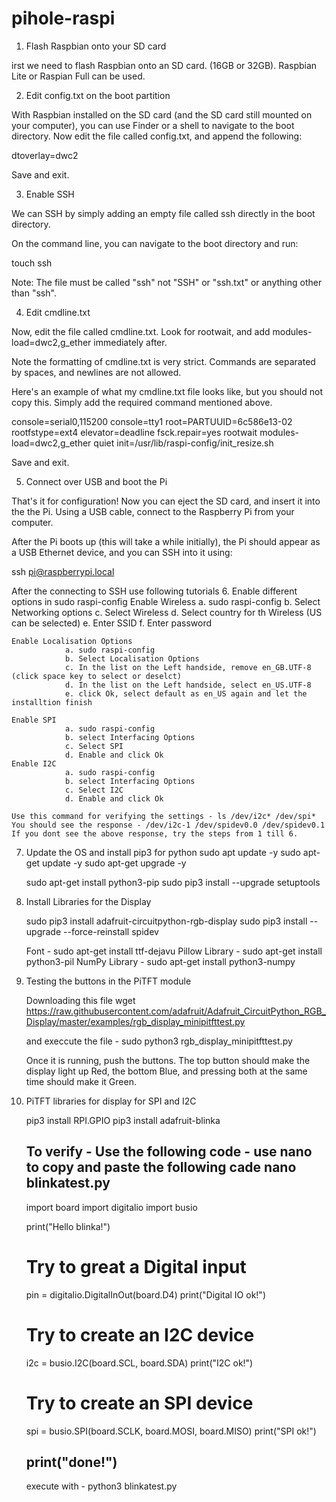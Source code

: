 # pihole-raspi

1. Flash Raspbian onto your SD card

irst we need to flash Raspbian onto an SD card. (16GB or 32GB).
Raspbian Lite or Raspian Full can be used.

2. Edit config.txt on the boot partition 

With Raspbian installed on the SD card (and the SD card still mounted on your computer), you can use Finder or a shell to navigate to the boot directory. Now edit the file called config.txt, and append the following:

dtoverlay=dwc2

Save and exit.

3. Enable SSH

We can SSH by simply adding an empty file called ssh directly in the boot directory.

On the command line, you can navigate to the boot directory and run:

touch ssh

Note: The file must be called "ssh" not "SSH" or "ssh.txt" or anything other than "ssh".

4. 	Edit cmdline.txt

Now, edit the file called cmdline.txt. Look for rootwait, and add modules-load=dwc2,g_ether immediately after. 

Note the formatting of cmdline.txt is very strict. Commands are separated by spaces, and newlines are not allowed.

Here's an example of what my cmdline.txt file looks like, but you should not copy this. Simply add the required command mentioned above.

console=serial0,115200 console=tty1 root=PARTUUID=6c586e13-02 rootfstype=ext4 elevator=deadline fsck.repair=yes rootwait modules-load=dwc2,g_ether quiet init=/usr/lib/raspi-config/init_resize.sh

Save and exit.

5. Connect over USB and boot the Pi

That's it for configuration! Now you can eject the SD card, and insert it into the the Pi. Using a USB cable, connect to the Raspberry Pi from your computer.

After the Pi boots up (this will take a while initially), the Pi should appear as a USB Ethernet device, and you can SSH into it using:

ssh pi@raspberrypi.local


After the connecting to SSH use following tutorials
6. Enable different options in sudo raspi-config
    Enable Wireless
    			a. sudo raspi-config
    			b. Select Networking options
    			c. Select Wireless
    			d. Select country for th Wireless (US can be selected)
    			e. Enter SSID
    			f. Enter password

    Enable Localisation Options
    			a. sudo raspi-config
    			b. Select Localisation Options
    			c. In the list on the Left handside, remove en_GB.UTF-8 (click space key to select or deselct)
    			d. In the list on the Left handside, select en_US.UTF-8 
    			e. click Ok, select default as en_US again and let the installtion finish

    Enable SPI
    			a. sudo raspi-config
    			b. select Interfacing Options
    			c. Select SPI
    			d. Enable and click Ok
    Enable I2C
    			a. sudo raspi-config
    			b. select Interfacing Options
    			c. Select I2C
    			d. Enable and click Ok

   	Use this command for verifying the settings - ls /dev/i2c* /dev/spi*
   	You should see the response - /dev/i2c-1 /dev/spidev0.0 /dev/spidev0.1
   	If you dont see the above response, try the steps from 1 till 6.

7. Update the OS and install pip3 for python
    sudo apt update -y
    sudo apt-get update -y
    sudo apt-get upgrade -y
	
	sudo apt-get install python3-pip
	sudo pip3 install --upgrade setuptools

8. Install Libraries for the Display

	sudo pip3 install adafruit-circuitpython-rgb-display
	sudo pip3 install --upgrade --force-reinstall spidev

	Font - sudo apt-get install ttf-dejavu
	Pillow Library -  sudo apt-get install python3-pil
	NumPy Library - sudo apt-get install python3-numpy

9. Testing the buttons in the PiTFT module

	Downloading this file 
	wget https://raw.githubusercontent.com/adafruit/Adafruit_CircuitPython_RGB_Display/master/examples/rgb_display_minipitfttest.py

	and execcute the file - sudo python3 rgb_display_minipitfttest.py

	Once it is running, push the buttons. The top button should make the display light up Red, the bottom Blue, and pressing both at the same time should make it Green.

10. PiTFT libraries for display for SPI and I2C

	pip3 install RPI.GPIO
	pip3 install adafruit-blinka

	To verify - Use the following code - use nano to copy and paste the following cade
	nano blinkatest.py
	--------------------------------------------------------
	import board
	import digitalio
	import busio

	print("Hello blinka!")

	# Try to great a Digital input
	pin = digitalio.DigitalInOut(board.D4)
	print("Digital IO ok!")

	# Try to create an I2C device
	i2c = busio.I2C(board.SCL, board.SDA)
	print("I2C ok!")

	# Try to create an SPI device
	spi = busio.SPI(board.SCLK, board.MOSI, board.MISO)
	print("SPI ok!")

	print("done!")
	-------------------------------------------------------

	execute with - python3 blinkatest.py






